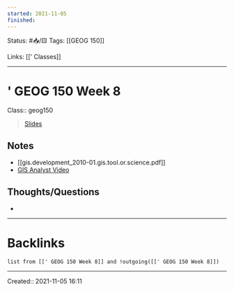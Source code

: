 ```yaml
---
started: 2021-11-05 
finished:
---
```

Status: #📥/🟨 
Tags: [[GEOG 150]]

Links: [[' Classes]]
___
# ' GEOG 150 Week 8
Class:: geog150
> [Slides]()
## Notes
- [[gis.development_2010-01.gis.tool.or.science.pdf]]
- [GIS Analyst Video](https://www.youtube.com/watch?v=rokWdaGc3u4&feature=emb_title&ab_channel=ConnectEd)
## Thoughts/Questions
- 
___
# Backlinks
```dataview
list from [[' GEOG 150 Week 8]] and !outgoing([[' GEOG 150 Week 8]])
```
___

Created:: 2021-11-05 16:11
